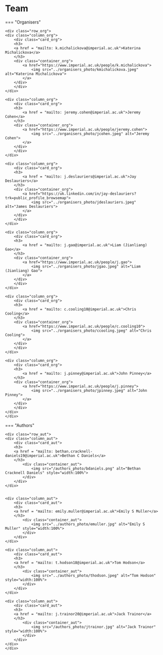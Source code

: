 # Team

=== "Organisers"

    <div class="row_org">
    <div class="column_org">
        <div class="card_org">
        <h3>
        <a href = "mailto: k.michalickova@imperial.ac.uk">Katerina Michalickova</a>
        </h3>
        <div class="container_org">
            <a href="https://www.imperial.ac.uk/people/k.michalickova">
                <img src="../organisers_photo/kmichalickova.jpeg" alt="Katerina Michalickova">
            </a>
        </div>
        </div>
    </div>

    <div class="column_org">
        <div class="card_org">
        <h3>
            <a href = "mailto: jeremy.cohen@imperial.ac.uk">Jeremy Cohen</a>
        </h3>
        <div class="container_org">
            <a href="https://www.imperial.ac.uk/people/jeremy.cohen">
                <img src="../organisers_photo/jcohen.jpeg" alt="Jeremy Cohen">
            </a>
        </div>
        </div>
    </div>

    <div class="column_org">
        <div class="card_org">
        <h3>
            <a href = "mailto: j.deslauriers@imperial.ac.uk">Jay Deslauriers</a>
        </h3>
        <div class="container_org">
            <a href="https://uk.linkedin.com/in/jay-deslauriers?trk=public_profile_browsemap">
                <img src="../organisers_photo/jdeslauriers.jpeg" alt="James Deslauriers">
            </a>
        </div>
        </div>
    </div>

    <div class="column_org">
        <div class="card_org">
        <h3>
            <a href = "mailto: j.gao@imperial.ac.uk">Liam (Jianliang) Gao</a>
        </h3>
        <div class="container_org">
            <a href="https://www.imperial.ac.uk/people/j.gao">
                <img src="../organisers_photo/jgao.jpeg" alt="Liam (Jianliang) Gao">
            </a>
        </div>
        </div>
    </div>

    <div class="column_org">
        <div class="card_org">
        <h3>
            <a href = "mailto: c.cooling10@imperial.ac.uk">Chris Cooling</a>
        </h3>
        <div class="container_org">
            <a href="https://www.imperial.ac.uk/people/c.cooling10">
                <img src="../organisers_photo/ccooling.jpeg" alt="Chris Cooling">
            </a>
        </div>
        </div>
    </div>

    <div class="column_org">
        <div class="card_org">
        <h3>
            <a href = "mailto: j.pinney@imperial.ac.uk">John Pinney</a>
        </h3>
        <div class="container_org">
            <a href="https://www.imperial.ac.uk/people/j.pinney">
                <img src="../organisers_photo/jpinney.jpeg" alt="John Pinney">
            </a>
        </div>
        </div>
    </div>
    </div>

=== "Authors"

    <div class="row_aut">
    <div class="column_aut">
        <div class="card_aut">
        <h3>
        <a href = "mailto: bethan.cracknell-daniels19@imperial.ac.uk">Bethan C Daniels</a>
        </h3>
            <div class="container_aut">
                <img src="/authors_photo/bdaniels.png" alt="Bethan Cracknell Daniels" style="width:100%">
            </div>
        </div>
    </div>


    <div class="column_aut">
        <div class="card_aut">
        <h3>
        <a href = "mailto: emily.muller@imperial.ac.uk">Emily S Muller</a>
        </h3>
            <div class="container_aut">
                <img src="../authors_photo/emuller.jpg" alt="Emily S Muller" style="width:100%">
            </div>
        </div>
    </div>

    <div class="column_aut">
        <div class="card_aut">
        <h3>
        <a href = "mailto: t.hodson18@imperial.ac.uk">Tom Hodson</a>
        </h3>
            <div class="container_aut">
                <img src="../authors_photo/thodson.jpeg" alt="Tom Hodson" style="width:100%">
            </div>
        </div>
    </div>

    <div class="column_aut">
        <div class="card_aut">
        <h3>
        <a href = "mailto: j.trainor20@imperial.ac.uk">Jack Trainor</a>
        </h3>
            <div class="container_aut">
                <img src="/authors_photo/jtrainor.jpg" alt="Jack Trainor" style="width:100%">
            </div>
        </div>
    </div>
    </div>